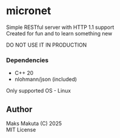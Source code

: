 # micronet

 Simple RESTful server with HTTP 1.1 support  
 Created for fun and to learn something new  
 
 DO NOT USE IT IN PRODUCTION
 
### Dependencies 

 - C++ 20
 - nlohmann/json (included)

 Only supported OS - Linux
 
## Author
 Maks Makuta (C) 2025  
 MIT License